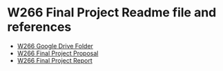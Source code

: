 # W266 Final Project Readme file and references

* [W266 Google Drive Folder](https://drive.google.com/drive/folders/1ECIYj3QUj5_WV2gX0-OId0HDrKJ9LAyw?usp=sharing)
* [W266 Final Project Proposal](https://docs.google.com/document/d/1EsAdXfGgOFcpPfBqLHE-jGutprT5hjUsrJbt2mruAfI/edit?usp=sharing)
* [W266 Final Project Report](https://docs.google.com/document/d/1UW4-51ZntQbvXTlQzZ5eJO5RaqXBrSuy0K3NG7i1jvU/edit?usp=sharing)
